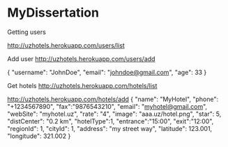 # MyDissertation

Getting users

http://uzhotels.herokuapp.com/users/list

Add user
http://uzhotels.herokuapp.com/users/add

{
  "username": "JohnDoe",
  "email": "johndoe@gmail.com",
  "age": 33
}

Get hotels
http://uzhotels.herokuapp.com/hotels/list


http://uzhotels.herokuapp.com/hotels/add
{
	"name": "MyHotel",
	"phone": "+1234567890",
	"fax":"9876543210",
	"email": "myhotel@gmail.com",
	"webSite": "myhotel.uz",
	"rate": "4",
	"image": "aaa.uz/hotel.png",
	"star": 5,
	"distCenter": "0.2 km",
  	"hotelType":1,
  	"entrance":"15:00",
  	"exit":"12:00",
	"regionId": 1,
	"cityId": 1,
	"address": "my street way",
	"latitude": 123.001,
	"longitude": 321.002
}
